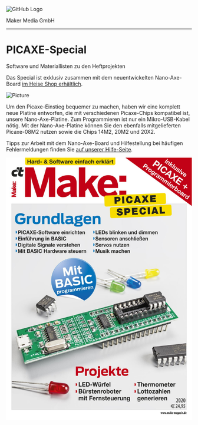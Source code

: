 ![GitHub Logo](http://www.heise.de/make/icons/make_logo.png)

Maker Media GmbH

***

# PICAXE-Special

Software und Materiallisten zu den Heftprojekten 

Das Special ist exklusiv zusammen mit dem neuentwickelten Nano-Axe-Board [im Heise Shop erhältlich](https://shop.heise.de/make-picaxe-special-2020/Print).

![Picture](https://github.com/MakeMagazinDE/PICAXE-Special/blob/master/Nano-Axe-Platine_Übersicht.jpg)

Um den Picaxe-Einstieg bequemer zu machen, haben wir eine komplett neue Platine entworfen, die mit verschiedenen Picaxe-Chips kompatibel ist, unsere Nano-Axe-Platine. Zum Programmieren ist nur ein Mikro-USB-Kabel nötig. Mit der Nano-Axe-Platine können Sie den ebenfalls mitgelieferten Picaxe-08M2 nutzen sowie die Chips 14M2, 20M2 und 20X2. 

Tipps zur Arbeit mit dem Nano-Axe-Board und Hilfestellung bei häufigen Fehlermeldungen finden Sie [auf unserer Hilfe-Seite](https://www.heise.de/hintergrund/Korrekturen-und-Tipps-Software-4990891.html).

![Picture](https://github.com/MakeMagazinDE/PICAXE-Special/blob/master/Titel_PICAXE_Special_git.jpg)
